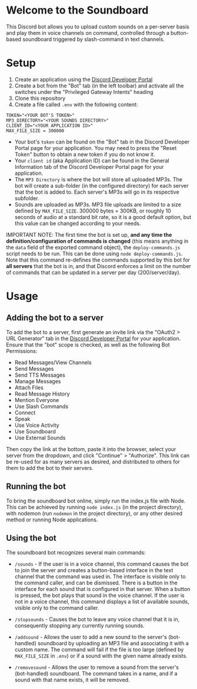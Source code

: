 # Welcome to the Soundboard
This Discord bot allows you to upload custom sounds on a per-server basis and play them in voice channels on command, controlled through a button-based soundboard triggered by slash-command in text channels.

# Setup
1) Create an application using the [Discord Developer Portal](https://discord.com/developers/applications)
1) Create a bot from the "Bot" tab (in the left toolbar) and activate all the switches under the "Privileged Gateway Intents" heading
1) Clone this repository
1) Create a file called `.env` with the following content:
```
TOKEN="<YOUR BOT'S TOKEN>"
MP3_DIRECTORY="<YOUR SOUNDS DIRECTORY>"
CLIENT_ID="<YOUR APPLICATION ID>"
MAX_FILE_SIZE = 300000
```
* Your bot's `token` can be found on the "Bot" tab in the Discord Developer Portal page for your application. You may need to press the "Reset Token" button to obtain a new token if you do not know it.
* Your `client id` (aka Application ID) can be found in the General Information tab of the Discord Developer Portal page for your application.
* The `MP3 Directory` is where the bot will store all uploaded MP3s. The bot will create a sub-folder (in the configured directory) for each server that the bot is added to. Each server's MP3s will go in its respective subfolder. 
* Sounds are uploaded as MP3s. MP3 file uploads are limited to a size defined by `MAX_FILE_SIZE`. 300000 bytes = 300KB, or roughly 10 seconds of audio at a standard bit rate, so it is a good default option, but this value can be changed according to your needs.

IMPORTANT NOTE: The first time the bot is set up, **and any time the definition/configuration of commands is changed** (this means anything in the `data` field of the exported command object), the `deploy-commands.js` script needs to be run. This can be done using `node deploy-commands.js`. Note that this command re-defines the commands supported by this bot for **all servers** that the bot is in, and that Discord enforces a limit on the number of commands that can be updated in a server per day (200/server/day).

# Usage
## Adding the bot to a server
To add the bot to a server, first generate an invite link via the "OAuth2 > URL Generator" tab in the [Discord Developer Portal](https://discord.com/developers/applications) for your application. Ensure that the "bot" scope is checked, as well as the following Bot Permissions:
* Read Messages/View Channels
* Send Messages
* Send TTS Messages
* Manage Messages
* Attach Files
* Read Message History
* Mention Everyone
* Use Slash Commands
* Connect
* Speak
* Use Voice Activity
* Use Soundboard
* Use External Sounds

Then copy the link at the bottom, paste it into the browser, select your server from the dropdown, and click "Continue" > "Authorize". This link can be re-used for as many servers as desired, and distributed to others for them to add the bot to their servers.

## Running the bot
To bring the soundboard bot online, simply run the index.js file with Node. This can be achieved by running `node index.js` (in the project directory), with nodemon (run `nodemon` in the project directory), or any other desired method or running Node applications.

## Using the bot
The soundboard bot recognizes several main commands:
* `/sounds` - If the user is in a voice channel, this command causes the bot to join the server and creates a button-based interface in the text channel that the command was used in. The interface is visible only to the command caller, and can be dismissed. There is a button in the interface for each sound that is configured in that server. When a button is pressed, the bot plays that sound in the voice channel.
If the user is not in a voice channel, this command displays a list of available sounds, visible only to the command caller.

* `/stopsounds` - Causes the bot to leave any voice channel that it is in, consequently stopping any currently running sounds.

* `/addsound` - Allows the user to add a new sound to the server's (bot-handled) soundboard by uploading an MP3 file and associating it with a custom name. The command will fail if the file is too large (defined by `MAX_FILE_SIZE` in `.env`) or if a sound with the given name already exists.

* `/removesound` - Allows the user to remove a sound from the server's (bot-handled) soundboard. The command takes in a name, and if a sound with that name exists, it will be removed.


